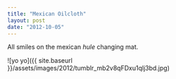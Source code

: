 ```yaml
---
title: "Mexican Oilcloth"
layout: post
date: "2012-10-05"
---
```


All smiles on the mexican _hule_ changing mat.

![yo yo]({{ site.baseurl }}/assets/images/2012/tumblr_mb2v8qFDxu1qlj3bd.jpg)
